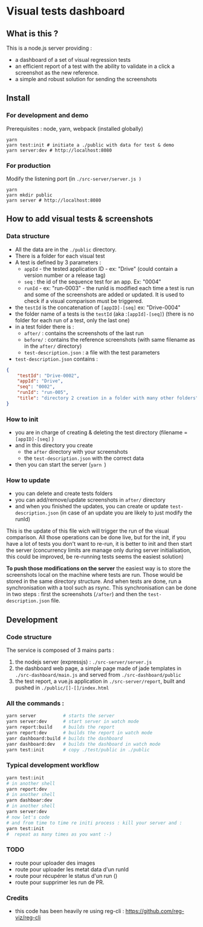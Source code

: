 # Visual tests dashboard

## What is this ?
This is a node.js server providing :
- a dashboard of a set of visual regression tests
- an efficient report of a test with the ability to validate in a click a screenshot as the new reference.
- a simple and robust solution for sending the screenshots

## Install

###  For development and demo
Prerequisites : node, yarn, webpack (installed globally)
```shell
yarn
yarn test:init # initiate a ./public with data for test & demo
yarn server:dev # http://localhost:8080
```
### For production
Modify the listening port (in `./src-server/server.js )`
```shell
yarn
yarn mkdir public
yarn server # http://localhost:8080
```

## How to add visual tests & screenshots

### Data structure
- All the data are in the `./public` directory.
- There is a folder for each visual test
- A test is defined by 3 parameters :
  - `appId` - the tested application ID - ex: "Drive" (could contain a version number or a release tag)
  - `seq` : the id of the sequence test for an app. Ex: "0004"
  - `runId` - ex: "run-0003" - the runId is modified each time a test is run and some of the screenshots are added or updated. It is used to check if a visual comparison must be triggered.
- the `testId` is the concatenation of `[appID]-[seq]`  ex: "Drive-0004"
- the folder name of a tests is the `testId` (aka :`[appId]-[seq]`) (there is no folder for each run of a test, only the last one)
- in a test folder there is :
  - `after/` : contains the screenshots of the last run
  - `before/` : contains the reference screenshots (with same filename as in the `after/` directory)
  - `test-description.json` : a file with the test parameters
- `test-description.json` contains :
```JSON
{
    "testId": "Drive-0002",
    "appId": "Drive",
    "seq": "0002",
    "runId": "run-005",
    "title": "directory 2 creation in a folder with many other folders"
}
```
### How to init
- you are in charge of creating & deleting the test directory (filename = `[appID]-[seq]` )
- and in this directory you create
  - the `after` directory with your screenshots
  - the `test-description.json` with the correct data
- then you can start the server (`yarn `)

### How to update
- you can delete and create tests folders
- you can add/remove/update screenshots in `after/` directory
- and when you finished the updates, you can create or update `test-description.json` (in case of an update you are likely to just modify the runId)

This is the update of this file wich will trigger the run of the visual comparison.
All those operations can be done live, but for the init, if you have a lot of tests you don't want to re-run, it is better to init and then start the server (concurrency limits are manage only during server initialisation, this could be improved, be re-running tests seems the easiest solution)

**To push those modifications on the server** the easiest way is to store the screenshots local on the machine where tests are run. Those would be stored in the same directory structure. And when tests are done, run a synchronisation with a tool such as rsync. This synchronisation can be done in two steps : first the screenshots (`/after`) and then the `test-description.json` file.


## Development

### Code structure
The service is composed of 3 mains parts :
1. the nodejs server (expressjs) : `./src-server/server.js`
2. the dashboard web page, a simple page made of jade templates in `./src-dashboard/main.js` and served from `./src-dashboard/public`
3. the test report, a vue.js application in `./src-server/report`, built and pushed in `./public/[]-[]/index.html`


### All the commands :
```bash
yarn server          # starts the server
yarn server:dev      # start server in watch mode
yarn report:build    # builds the report
yarn report:dev      # builds the report in watch mode
yanr dashboard:build # builds the dashboard
yanr dashboard:dev   # builds the dashboard in watch mode
yarn test:init       # copy ./test/public in ./public
```

### Typical development workflow
```bash
yarn test:init
# in another shell
yarn report:dev
# in another shell
yarn dashboar:dev
# in another shell
yarn server:dev
# now let's code
# and from time to time re initi process : kill your server and :
yarn test:init
#  repeat as many times as you want :-)

```

### TODO
* route pour uploader des images
* route pour uploader les metat data d'un runId
* route pour récupérer le status d'un run ()
* route pour supprimer les run de PR.

### Credits
* this code has been heavily re using reg-cli : https://github.com/reg-viz/reg-cli
